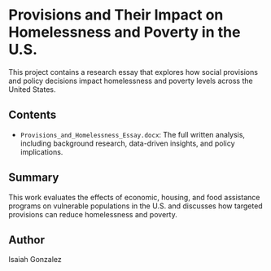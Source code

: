 # Provisions and Their Impact on Homelessness and Poverty in the U.S.

This project contains a research essay that explores how social provisions and policy decisions impact homelessness and poverty levels across the United States.

## Contents

- `Provisions_and_Homelessness_Essay.docx`: The full written analysis, including background research, data-driven insights, and policy implications.

## Summary

This work evaluates the effects of economic, housing, and food assistance programs on vulnerable populations in the U.S. and discusses how targeted provisions can reduce homelessness and poverty.

## Author

Isaiah Gonzalez


